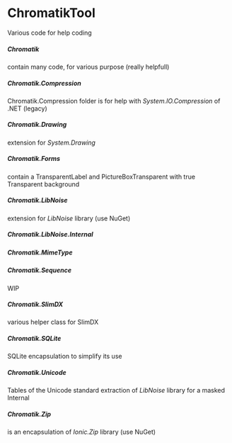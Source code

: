 # ChromatikTool

Various code for help coding

##### Chromatik
contain many code, for various purpose (really helpfull)

##### Chromatik.Compression
Chromatik.Compression folder is for help with *System.IO.Compression* of .NET (legacy)

##### Chromatik.Drawing
extension for *System.Drawing*

##### Chromatik.Forms
contain a TransparentLabel and PictureBoxTransparent with true Transparent background

##### Chromatik.LibNoise
extension for *LibNoise* library (use NuGet)

##### Chromatik.LibNoise.Internal

##### Chromatik.MimeType


##### Chromatik.Sequence
WIP

##### Chromatik.SlimDX
various helper class for SlimDX

##### Chromatik.SQLite
SQLite encapsulation to simplify its use

##### Chromatik.Unicode
Tables of the Unicode standard
extraction of *LibNoise* library for a masked Internal 

##### Chromatik.Zip
is an encapsulation of *Ionic.Zip* library (use NuGet)